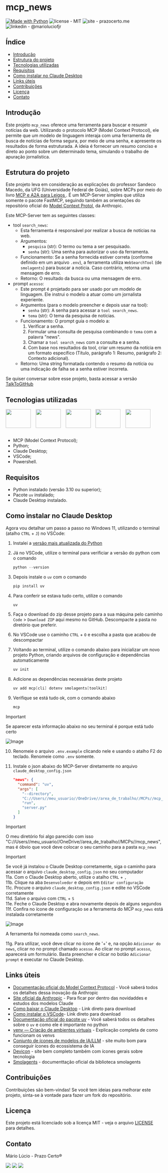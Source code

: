 # mcp_news

[![Made with Python](https://img.shields.io/badge/Python->=3.10-blue?logo=python&logoColor=white)](https://python.org "Go to Python homepage")
![license - MIT](https://img.shields.io/badge/license-MIT-green)
![site - prazocerto.me](https://img.shields.io/badge/site-prazocerto.me-230023)
![linkedin - @marioluciofjr](https://img.shields.io/badge/linkedin-marioluciofjr-blue)

## Índice

* [Introdução](#introdução)
* [Estrutura do projeto](#estrutura-do-projeto)
* [Tecnologias utilizadas](#tecnologias-utilizadas)
* [Requisitos](#requisitos)
* [Como instalar no Claude Desktop](#como-instalar-no-claude-desktop)
* [Links úteis](#links-úteis)
* [Contribuições](#contribuições)
* [Licença](#licença)
* [Contato](#contato)

## Introdução

Este projeto `mcp_news` oferece uma ferramenta para buscar e resumir notícias da web. Utilizando o protocolo MCP (Model Context Protocol), ele permite que um modelo de linguagem interaja com uma ferramenta de busca de notícias de forma segura, por meio de uma senha, e apresente os resultados de forma estruturada. A ideia é fornecer um resumo conciso e direto ao ponto sobre um determinado tema, simulando o trabalho de apuração jornalística.

## Estrutura do projeto

Este projeto leva em consideração as explicações do professor Sandeco Macedo, da UFG (Universidade Federal de Goiás), sobre MCPs por meio do livro [MCP e A2A para Leigos
](https://physia.com.br/mcp/). É um MCP-Server simples que utiliza somente o pacote FastMCP, seguindo também as orientações do repositório oficial do [Model Context Protol](https://github.com/modelcontextprotocol/python-sdk), da Anthropic.

Este MCP-Server tem as seguintes classes: 

* tool `search_news`:
    * Esta ferramenta é responsável por realizar a busca de notícias na web.
    * Argumentos:
        * `pesquisa` (str): O termo ou tema a ser pesquisado.
        * `senha` (str): Uma senha para autorizar o uso da ferramenta.
    * Funcionamento: Se a senha fornecida estiver correta (conforme definido em um arquivo `.env`), a ferramenta utiliza `WebSearchTool` (de `smolagents`) para buscar a notícia. Caso contrário, retorna uma mensagem de erro.
    * Retorno: O resultado da busca ou uma mensagem de erro.
* prompt `acesso`:
    * Este prompt é projetado para ser usado por um modelo de linguagem. Ele instrui o modelo a atuar como um jornalista experiente.
    * Argumentos (para o modelo preencher e depois usar na tool):
        * `senha` (str): A senha para acessar a `tool search_news`.
        * `tema` (str): O tema da pesquisa de notícias.
    * Funcionamento: O prompt guia o modelo a:
        1.  Verificar a senha.
        2.  Formular uma consulta de pesquisa combinando o `tema` com a palavra "news".
        3.  Chamar a `tool search_news` com a consulta e a senha.
        4.  Com base nos resultados da tool, criar um resumo da notícia em um formato específico (Título, parágrafo 1: Resumo, parágrafo 2: Contexto adicional).
    * Retorno: Uma string formatada contendo o resumo da notícia ou uma indicação de falha se a senha estiver incorreta.
 
Se quiser conversar sobre esse projeto, basta acessar a versão [TalkToGitHub](https://talktogithub.com/marioluciofjr/mcp_news)

## Tecnologias utilizadas

<div>
  <img align="center" height="60" width="80" src="https://github.com/user-attachments/assets/c0604008-f730-413f-9c4e-9b06c0912692" />&nbsp;&nbsp;&nbsp
  <img align="center" height="60" width="80" src="https://github.com/user-attachments/assets/76e7aca0-5321-4238-9742-164c20af5b4a" />&nbsp;&nbsp;&nbsp
  <img align="center" height="60" width="80" src="https://github.com/user-attachments/assets/cf957637-962d-4548-87d4-bbde91fadc22" />&nbsp;&nbsp;&nbsp
  <img align="center" height="60" width="80" src="https://github.com/user-attachments/assets/18c95cc3-d8bc-486c-b0cf-b5d128980176" />&nbsp;&nbsp;&nbsp
  <img align="center" height="60" width="80" src="https://github.com/user-attachments/assets/abafaea5-eb57-4965-9130-7816280a8d84" />&nbsp;&nbsp;&nbsp
 </div><br>

* MCP (Model Context Protocol);
* Python;
* Claude Desktop;
* VSCode;
* Powershell.

## Requisitos

* Python instalado (versão 3.10 ou superior);
* Pacote `uv` instalado;
* Claude Desktop instalado.

## Como instalar no Claude Desktop

Agora vou detalhar um passo a passo no Windows 11, utilizando o terminal (atalho `CTRL` + `J`) no VSCode: 

1. Instalei a [versão mais atualizada do Python](https://www.python.org/downloads/)
2. Já no VSCode, utilize o terminal para verificiar a versão do python com o comando
   ```powershell
   python --version
   ```
3. Depois instale o `uv` com o comando
   ```powershell
   pip install uv
   ```
4. Para conferir se estava tudo certo, utilize o comando
   ```powershell
   uv
   ```
5. Faça o download do zip desse projeto para a sua máquina pelo caminho `Code` > `Download ZIP` aqui mesmo no GitHub. Descompacte a pasta no diretório que preferir.

6. No VSCode use o caminho `CTRL` + `O` e escolha a pasta que acabou de descompactar

7. Voltando ao terminal, utilize o comando abaixo para inicializar um novo projeto Python, criando arquivos de configuração e dependências automaticamente
   ```powershell
   uv init
   ```
8. Adicione as dependências necessárias deste projeto
    ```powershell
    uv add mcp[cli] dotenv smolagents[toolkit]
    ```
9. Verifique se está tudo ok, com o comando abaixo
    ```powershell
    mcp
    ```

> [!IMPORTANT]
> Se aparecer esta informação abaixo no seu terminal é porque está tudo certo
> 
> ![Image](https://github.com/user-attachments/assets/7c692a88-929e-4b8c-84df-b8ce0f004139)

10. Renomeie o arquivo `.env.example` clicando nele e usando o atalho F2 do teclado. Renomeie como `.env` somente.

11. Instale o json abaixo do MCP-Server diretamente no arquivo `claude_desktop_config.json`
    ```json
    "news": {
      "command": "uv",
      "args": [
        "--directory",
        "C://Users//meu_usuario//OneDrive//area_de_trabalho//MCPs//mcp_news",
        "run",
        "server.py"
      ]
    }
    ```
> [!IMPORTANT]
> O meu diretório foi algo parecido com isso "C://Users//meu_usuario//OneDrive//area_de_trabalho//MCPs//mcp_news", mas é óbvio que você deve colocar o seu caminho para a pasta `mcp_news`
> 

> [!IMPORTANT]
> Se você já instalou o Claude Desktop corretamente, siga o caminho para acessar o arquivo `claude_desktop_config.json` no seu computador\
> 11a. Com o Claude Desktop aberto, utilize o atalho `CTRL` + `,`\
> 11b. Clique na aba `Desenvolvedor` e depois em `Editar configuração`\
> 11c. Procure o arquivo `claude_desktop_config.json` e edite no VSCode corretamente\
> 11d. Salve o arquivo com `CTRL` + `S`\
> 11e. Feche o Claude Desktop e abra novamente depois de alguns segundos\
> 11f. Confira no ícone de configuração se a ferramenta do MCP `mcp_news` está instalada corretamente
>
> ![Image](https://github.com/user-attachments/assets/6553bcd2-1f3c-4963-9d6a-15b0dc614edd)
>
> A ferramenta foi nomeada como `search_news`.
>
> 11g. Para utilizar, você deve clicar no ícone de '+' e, na opção `Adicionar do news`, clicar no no prompt chamado `acesso`.
> Ao clicar no prompt `acesso`, aparecerá um formulário. Basta preencher e clicar no botão `Adicionar prompt` e executar no Claude Desktop.

## Links úteis

* [Documentação oficial do Model Context Protocol](https://modelcontextprotocol.io/introduction) - Você saberá todos os detalhes dessa inovação da Anthropic
* [Site oficial da Anthropic](https://www.anthropic.com/) - Para ficar por dentro das novidaddes e estudos dos modelos Claude
* [Como baixar o Claude Desktop](https://claude.ai/download) - Link direto para download
* [Como instalar o VSCode](https://code.visualstudio.com/download)- Link direto para download
* [Documentação oficial do pacote uv](https://docs.astral.sh/uv/) - Você saberá todos os detalhes sobre o `uv` e como ele é importante no python
* [venv — Criação de ambientes virtuais](https://docs.python.org/pt-br/3/library/venv.html) - Explicação completa de como funcionam os venvs
* [Conjunto de ícones de modelos de IA/LLM](https://lobehub.com/pt-BR/icons) - site muito bom para conseguir ícones do ecossistema de IA
* [Devicon](https://devicon.dev/) - site bem completo também com ícones gerais sobre tecnologia
* [Smolagents](https://github.com/huggingface/smolagents) - documenttação oficial da biblioteca smolagents


## Contribuições

Contribuições são bem-vindas! Se você tem ideias para melhorar este projeto, sinta-se à vontade para fazer um fork do repositório.

## Licença

Este projeto está licenciado sob a licença MIT - veja o arquivo [LICENSE](https://github.com/marioluciofjr/mcp_news/blob/main/LICENSE) para detalhes.

## Contato
    
Mário Lúcio - Prazo Certo®
<div>  	
  <a href="https://www.linkedin.com/in/marioluciofjr" target="_blank"><img src="https://img.shields.io/badge/-LinkedIn-%230077B5?style=for-the-badge&logo=linkedin&logoColor=white"></a> 
  <a href = "mailto:marioluciofjr@gmail.com" target="_blank"><img src="https://img.shields.io/badge/-Gmail-%23333?style=for-the-badge&logo=gmail&logoColor=white"></a>
  <a href="https://prazocerto.me/contato" target="_blank"><img src="https://img.shields.io/badge/prazocerto.me/contato-230023?style=for-the-badge&logo=wordpress&logoColor=white"></a>
</div> 
